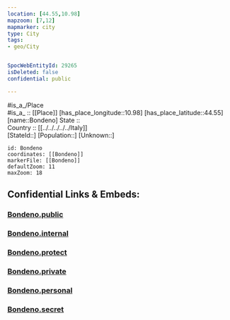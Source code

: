 ```yaml
---
location: [44.55,10.98] 
mapzoom: [7,12] 
mapmarker: city 
type: City
tags:
- geo/City


SpocWebEntityId: 29265
isDeleted: false
confidential: public

---
```

#is_a_/Place  
#is_a_ :: [[Place]] 
[has_place_longitude::10.98] 
[has_place_latitude::44.55] 
[name::Bondeno] 
State ::  
Country :: [[../../../../../Italy]]  
[StateId::] 
[Population::] 
[Unknown::] 


```leaflet
id: Bondeno
coordinates: [[Bondeno]] 
markerFile: [[Bondeno]] 
defaultZoom: 11 
maxZoom: 18
```


## Confidential Links & Embeds: 

### [Bondeno.public](/_public/\Earth\Continent\Europe\Europe~South\Italy\regions~Italy\Emilia-Romagna\Modena.Province\CityBondeno.public.md) 

### [Bondeno.internal](/_internal/\Earth\Continent\Europe\Europe~South\Italy\regions~Italy\Emilia-Romagna\Modena.Province\CityBondeno.internal.md) 

### [Bondeno.protect](/_protect/\Earth\Continent\Europe\Europe~South\Italy\regions~Italy\Emilia-Romagna\Modena.Province\CityBondeno.protect.md) 

### [Bondeno.private](/_private/\Earth\Continent\Europe\Europe~South\Italy\regions~Italy\Emilia-Romagna\Modena.Province\CityBondeno.private.md) 

### [Bondeno.personal](/_personal/\Earth\Continent\Europe\Europe~South\Italy\regions~Italy\Emilia-Romagna\Modena.Province\CityBondeno.personal.md) 

### [Bondeno.secret](/_secret/\Earth\Continent\Europe\Europe~South\Italy\regions~Italy\Emilia-Romagna\Modena.Province\CityBondeno.secret.md)

